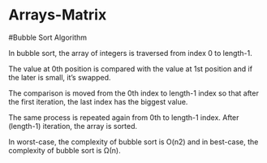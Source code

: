 # Arrays-Matrix

#Bubble Sort Algorithm

In bubble sort, the array of integers is traversed from index 0 to length-1.

The value at 0th position is compared with the value at 1st position and if the later is small, it’s swapped.

The comparison is moved from the 0th index to length-1 index so that after the first iteration, the last index has the biggest value.

The same process is repeated again from 0th to length-1 index. After (length-1) iteration, the array is sorted.

In worst-case, the complexity of bubble sort is O(n2) and in best-case, the complexity of bubble sort is Ω(n).


